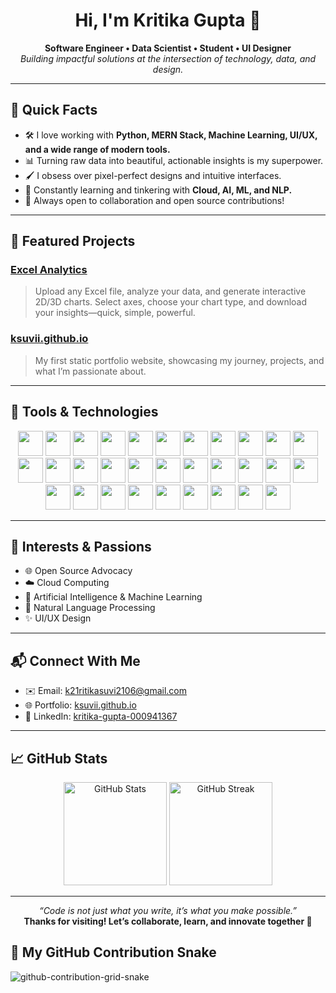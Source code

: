 <h1 align="center">Hi, I'm Kritika Gupta 👋</h1>
<p align="center">
  <b>Software Engineer • Data Scientist • Student • UI Designer</b><br>
  <i>Building impactful solutions at the intersection of technology, data, and design.</i>
</p>

---

## 🚀 Quick Facts

- 🛠️ I love working with **Python, MERN Stack, Machine Learning, UI/UX, and a wide range of modern tools.**
- 📊 Turning raw data into beautiful, actionable insights is my superpower.
- 🖌️ I obsess over pixel-perfect designs and intuitive interfaces.
- 🌱 Constantly learning and tinkering with **Cloud, AI, ML, and NLP.**
- 🤝 Always open to collaboration and open source contributions!

---

## 🌟 Featured Projects

### [Excel Analytics](https://github.com/ksuvii21/Excel-Analytics)
> Upload any Excel file, analyze your data, and generate interactive 2D/3D charts. Select axes, choose your chart type, and download your insights—quick, simple, powerful.

### [ksuvii.github.io](https://ksuvii21.github.io/ksuvii.github.io/)
> My first static portfolio website, showcasing my journey, projects, and what I’m passionate about.

---

## 🧰 Tools & Technologies

<p align="center">
  <!-- Programming Languages -->
  <img src="https://img.shields.io/badge/C-00427E?style=flat-square&logo=c&logoColor=white" height="40"/>
  <img src="https://img.shields.io/badge/C++-00599C?style=flat-square&logo=c%2B%2B&logoColor=white" height="40"/>
  <img src="https://img.shields.io/badge/Java-007396?style=flat-square&logo=java&logoColor=white" height="40"/>
  <img src="https://img.shields.io/badge/JavaScript-F7DF1E?style=flat-square&logo=javascript&logoColor=black" height="40"/>
  <img src="https://img.shields.io/badge/Python-3776AB?style=flat-square&logo=python&logoColor=white" height="40"/>
  <img src="https://img.shields.io/badge/TypeScript-3178C6?style=flat-square&logo=typescript&logoColor=white" height="40"/>
  <!-- Web & JS Frameworks -->
  <img src="https://img.shields.io/badge/Vue.js-35495E?style=flat-square&logo=vue-dot-js&logoColor=4FC08D" height="40"/>
  <img src="https://img.shields.io/badge/React-20232A?style=flat-square&logo=react&logoColor=61DAFB" height="40"/>
  <img src="https://img.shields.io/badge/Angular.js-E23237?style=flat-square&logo=angularjs&logoColor=white" height="40"/>
  <img src="https://img.shields.io/badge/Bootstrap-7952B3?style=flat-square&logo=bootstrap&logoColor=white" height="40"/>
  <img src="https://img.shields.io/badge/TailwindCSS-06B6D4?style=flat-square&logo=tailwind-css&logoColor=white" height="40"/>
  <img src="https://img.shields.io/badge/Node.js-339933?style=flat-square&logo=node-dot-js&logoColor=white" height="40"/>
  <img src="https://img.shields.io/badge/Express.js-000000?style=flat-square&logo=express&logoColor=white" height="40"/>
  <img src="https://img.shields.io/badge/GraphQL-E10098?style=flat-square&logo=graphql&logoColor=white" height="40"/>
  <!-- Data Science & ML -->
  <img src="https://img.shields.io/badge/OpenCV-5C3EE8?style=flat-square&logo=opencv&logoColor=white" height="40"/>
  <img src="https://img.shields.io/badge/Pandas-150458?style=flat-square&logo=pandas&logoColor=white" height="40"/>
  <img src="https://img.shields.io/badge/TensorFlow-FF6F00?style=flat-square&logo=tensorflow&logoColor=white" height="40"/>
  <img src="https://img.shields.io/badge/Turtle-3B6C4C?style=flat-square&logo=python&logoColor=white" height="40"/>
  <img src="https://img.shields.io/badge/Flask-000000?style=flat-square&logo=flask&logoColor=white" height="40"/>
  <!-- Databases -->
  <img src="https://img.shields.io/badge/MongoDB-4EA94B?style=flat-square&logo=mongodb&logoColor=white" height="40"/>
  <img src="https://img.shields.io/badge/MySQL-4479A1?style=flat-square&logo=mysql&logoColor=white" height="40"/>
  <img src="https://img.shields.io/badge/SQL-336791?style=flat-square&logo=postgresql&logoColor=white" height="40"/>
  <!-- Charts & Visualization -->
  <img src="https://img.shields.io/badge/Chart.js-FF6384?style=flat-square&logo=chartdotjs&logoColor=white" height="40"/>
  <img src="https://img.shields.io/badge/Three.js-000000?style=flat-square&logo=three-dot-js&logoColor=white" height="40"/>
  <!-- Cloud & Design -->
  <img src="https://img.shields.io/badge/Firebase-FFCA28?style=flat-square&logo=firebase&logoColor=black" height="40"/>
  <img src="https://img.shields.io/badge/Figma-F24E1E?style=flat-square&logo=figma&logoColor=white" height="40"/>
  <img src="https://img.shields.io/badge/Postman-FF6C37?style=flat-square&logo=postman&logoColor=white" height="40"/>
  <img src="https://img.shields.io/badge/Linux-FCC624?style=flat-square&logo=linux&logoColor=black" height="40"/>
  <img src="https://img.shields.io/badge/Git-F05032?style=flat-square&logo=git&logoColor=white" height="40"/>
  <!-- HTML & CSS -->
  <img src="https://img.shields.io/badge/HTML5-E34F26?style=flat-square&logo=html5&logoColor=white" height="40"/>
  <img src="https://img.shields.io/badge/CSS3-1572B6?style=flat-square&logo=css3&logoColor=white" height="40"/>
</p>

---

## 🎯 Interests & Passions

- 🌐 Open Source Advocacy
- ☁️ Cloud Computing
- 🤖 Artificial Intelligence & Machine Learning
- 💬 Natural Language Processing
- ✨ UI/UX Design

---

## 📬 Connect With Me

- ✉️ Email: [k21ritikasuvi2106@gmail.com](mailto:k21ritikasuvi2106@gmail.com)
- 🌐 Portfolio: [ksuvii.github.io](https://ksuvii21.github.io/ksuvii.github.io/)
- 💼 LinkedIn: [kritika-gupta-000941367](https://www.linkedin.com/in/kritika-gupta-000941367)

---

## 📈 GitHub Stats

<p align="center">
  <img src="https://github-readme-stats.vercel.app/api?username=ksuvii21&show_icons=true&theme=radical" alt="GitHub Stats" height="165">
  <img src="https://github-readme-streak-stats.herokuapp.com/?user=ksuvii21&theme=radical" alt="GitHub Streak" height="165">
</p>

---

<!--
✨ Add a fun fact or your favorite quote here!
-->

<p align="center">
  <i>“Code is not just what you write, it’s what you make possible.”</i><br>
  <b>Thanks for visiting! Let’s collaborate, learn, and innovate together 🚀</b>
</p>

## 🐍 My GitHub Contribution Snake

![github-contribution-grid-snake](https://github.com/ksuvii21/ksuvii21/blob/output/github-contribution-grid-snake.svg)
